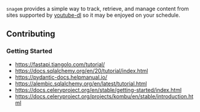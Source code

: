 `snagem` provides a simple way to track, retrieve, and manage content from sites
supported by [youtube-dl](https://github.com/ytdl-org/youtube-dl) so it may be
enjoyed on your schedule.


Contributing
---
### Getting Started
* https://fastapi.tiangolo.com/tutorial/
* https://docs.sqlalchemy.org/en/20/tutorial/index.html
* https://pydantic-docs.helpmanual.io/
* https://alembic.sqlalchemy.org/en/latest/tutorial.html
* https://docs.celeryproject.org/en/stable/getting-started/index.html
* https://docs.celeryproject.org/projects/kombu/en/stable/introduction.html
